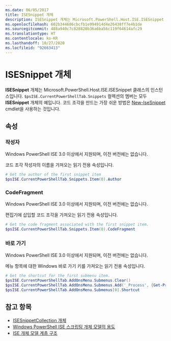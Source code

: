 ```yaml
---
ms.date: 06/05/2017
title: ISESnippet 개체
description: ISESnippet 개체는 Microsoft.PowerShell.Host.ISE.ISESnippet 클래스의 인스턴스입니다.
ms.openlocfilehash: 602b344686cbcfb1e994914d4e26438ff7e4b1de
ms.sourcegitcommit: 488a940c7c828820b36a6ba56c119f64614afc29
ms.translationtype: HT
ms.contentlocale: ko-KR
ms.lasthandoff: 10/27/2020
ms.locfileid: "92663413"
---
```

# <a name="the-isesnippetobject"></a>ISESnippet 개체

**ISESnippet** 개체는 Microsoft.PowerShell.Host.ISE.ISESnippet 클래스의 인스턴스입니다. `$psISE.CurrentPowerShellTab.Snippets` 컬렉션의 멤버는 모두 **ISESnippet** 개체의 예입니다. 코드 조각을 만드는 가장 쉬운 방법은 [New-IseSnippet](/powershell/module/ISE/New-IseSnippet) cmdlet을 사용하는 것입니다.

## <a name="properties"></a>속성

### <a name="author"></a>작성자

Windows PowerShell ISE 3.0 이상에서 지원되며, 이전 버전에는 없습니다.

코드 조각 작성자의 이름을 가져오는 읽기 전용 속성입니다.

```powershell
# Get the author of the first snippet item
$psISE.CurrentPowerShellTab.Snippets.Item(0).Author
```

### <a name="codefragment"></a>CodeFragment

Windows PowerShell ISE 3.0 이상에서 지원되며, 이전 버전에는 없습니다.

편집기에 삽입할 코드 조각을 가져오는 읽기 전용 속성입니다.

```powershell
# Get the code fragment associated with the first snippet item.
$psISE.CurrentPowerShellTab.Snippets.Item(0).CodeFragment
```

### <a name="shortcut"></a>바로 가기

Windows PowerShell ISE 3.0 이상에서 지원되며, 이전 버전에는 없습니다.

메뉴 항목에 대한 Windows 바로 가기 키를 가져오는 읽기 전용 속성입니다.

```powershell
# Get the shortcut for the first submenu item.
$psISE.CurrentPowerShellTab.AddOnsMenu.Submenus.Clear()
$psISE.CurrentPowerShellTab.AddOnsMenu.Submenus.Add('_Process', {Get-Process}, 'Alt+P')
$psISE.CurrentPowerShellTab.AddOnsMenu.Submenus[0].Shortcut
```

## <a name="see-also"></a>참고 항목

- [ISESnippetCollection 개체](The-ISESnippetCollection-Object.md)
- [Windows PowerShell ISE 스크립팅 개체 모델의 용도](purpose-of-the-windows-powershell-ise-scripting-object-model.md)
- [ISE 개체 모델 계층 구조](The-ISE-Object-Model-Hierarchy.md)
